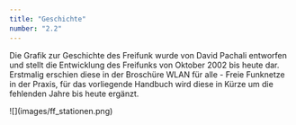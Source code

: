 ```yaml
---
title: "Geschichte"
number: "2.2"
---
```


Die Grafik zur Geschichte des Freifunk wurde von David Pachali entworfen und stellt die Entwicklung des Freifunks von Oktober 2002 bis heute dar. Erstmalig erschien diese in der Broschüre WLAN für alle - Freie Funknetze in der Praxis, für das vorliegende Handbuch wird diese in Kürze um die fehlenden Jahre bis heute  ergänzt.

<div enlarge-on-click class = "full-width" markdown="1">
![](images/ff_stationen.png)
</div>